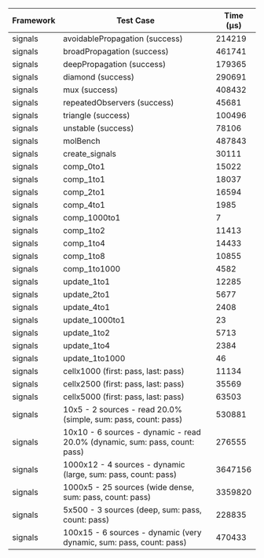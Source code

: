 | Framework | Test Case | Time (μs) |
| --- | --- | --- |
| signals | avoidablePropagation (success) | 214219 |
| signals | broadPropagation (success) | 461741 |
| signals | deepPropagation (success) | 179365 |
| signals | diamond (success) | 290691 |
| signals | mux (success) | 408432 |
| signals | repeatedObservers (success) | 45681 |
| signals | triangle (success) | 100496 |
| signals | unstable (success) | 78106 |
| signals | molBench | 487843 |
| signals | create_signals | 30111 |
| signals | comp_0to1 | 15022 |
| signals | comp_1to1 | 18037 |
| signals | comp_2to1 | 16594 |
| signals | comp_4to1 | 1985 |
| signals | comp_1000to1 | 7 |
| signals | comp_1to2 | 11413 |
| signals | comp_1to4 | 14433 |
| signals | comp_1to8 | 10855 |
| signals | comp_1to1000 | 4582 |
| signals | update_1to1 | 12285 |
| signals | update_2to1 | 5677 |
| signals | update_4to1 | 2408 |
| signals | update_1000to1 | 23 |
| signals | update_1to2 | 5713 |
| signals | update_1to4 | 2384 |
| signals | update_1to1000 | 46 |
| signals | cellx1000 (first: pass, last: pass) | 11134 |
| signals | cellx2500 (first: pass, last: pass) | 35569 |
| signals | cellx5000 (first: pass, last: pass) | 63503 |
| signals | 10x5 - 2 sources - read 20.0% (simple, sum: pass, count: pass) | 530881 |
| signals | 10x10 - 6 sources - dynamic - read 20.0% (dynamic, sum: pass, count: pass) | 276555 |
| signals | 1000x12 - 4 sources - dynamic (large, sum: pass, count: pass) | 3647156 |
| signals | 1000x5 - 25 sources (wide dense, sum: pass, count: pass) | 3359820 |
| signals | 5x500 - 3 sources (deep, sum: pass, count: pass) | 228835 |
| signals | 100x15 - 6 sources - dynamic (very dynamic, sum: pass, count: pass) | 470433 |
